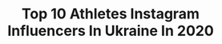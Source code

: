 ---
title: Top 10 Athletes Instagram Influencers In Ukraine In 2020
description: >-
  Find top athletes Instagram influencers in Ukraine in 2020. Most popular hashtags: #nikerunning #bestrong #covid #justdoit.
platform: Instagram
profiles:
  - username: "rosya_dp"
    fullname: >-
      Yaroslava Mahuchikh
    location: "Ukraine"
    followers: 21548
    engagement: 1645
    commentsToLikes: 0.017600
    id: ck6udqle7ml0s0j71boh6shd5
    verified: false
    hashtags: "#trainingcamp, #highjump"
  - username: "lyakhova.olga.800"
    fullname: >-
      Ольга Ляховая💙💛
    location: "Ukraine"
    followers: 11152
    engagement: 994
    commentsToLikes: 0.042187
    id: ck5q9u60od02v0i11ig29ja1h
    verified: false
    hashtags: "#kenyanchildren, #olala, #funnycooking, #jambojet"
  - username: "olgakharlan"
    fullname: >-
      Kharlan Olga
    location: "Ukraine"
    followers: 25707
    engagement: 1348
    commentsToLikes: 0.013048
    id: ck5zua1eq1yv90i14q4lgrp3h
    verified: false
    hashtags: "#livingroomcup, #bestteammate, #gold, #individual"
  - username: "dmytro_horobets"
    fullname: >-
      Dmytro_Horobets🇺🇦IFBB ELITEPRO
    location: "Ukraine"
    followers: 26998
    engagement: 779
    commentsToLikes: 0.041650
    id: ck5hnaa5ungmp0i11e57vlj54
    verified: false
    hashtags: "#oasisarena, #grandoasis, #familyportrait, #happyfather"
  - username: "barbaruk_first17"
    fullname: >-
      🇺🇦_Bᴀʀʙᴀʀᴜᴋ_Fɪʀꜱᴛ₁₇
    location: "Ukraine"
    followers: 24426
    engagement: 481
    commentsToLikes: 0.024423
    id: ck5c3og25zqnp0i11gbwluie3
    verified: false
    hashtags: "#style, #auraclub, #barstarzz, #dzik"
  - username: "vasya_demchyk"
    fullname: >-
      Vasya_Demchyk
    location: "Ukraine"
    followers: 7603
    engagement: 1612
    commentsToLikes: 0.121161
    id: ck8t8qoy3leyz0j78gi4278ga
    verified: false
    hashtags: "#flipcash, #flip, #teamlaizans, #combo"
  - username: "soloveivitaliitkd"
    fullname: >-
      Solovei The Matrix🧠
    location: "Ukraine"
    followers: 12800
    engagement: 982
    commentsToLikes: 0.009238
    id: ck6u6toq6ho050j71ond68hki
    verified: false
    hashtags: "#kickboxing, #topten4you, #covid, #taekwondoitf"
  - username: "viktoriya_400h"
    fullname: >-
      Viktoriya Tkachuk
    location: "Ukraine"
    followers: 7359
    engagement: 748
    commentsToLikes: 0.020206
    id: ck8tdlyef3v4v0j787bjcnb0f
    verified: false
    hashtags: "#dream, #moments, #friends, #hometraining"
  - username: "vadym_oleynik"
    fullname: >-
      Vadym Oleynik
    location: "Ukraine"
    followers: 239076
    engagement: 302
    commentsToLikes: 0.017668
    id: ck0txqhclk5k40i1979mgj9gb
    verified: false
    hashtags: "#beastmodeon, #ukraine, #production, #crossfit"
  - username: "just_a_bad_guy"
    fullname: >-
      Bohdan
    location: "Ukraine"
    followers: 6346
    engagement: 579
    commentsToLikes: 0.027515
    id: ck5zy6tph9bxn0i14i9e0iigv
    verified: false
    hashtags: ""
---